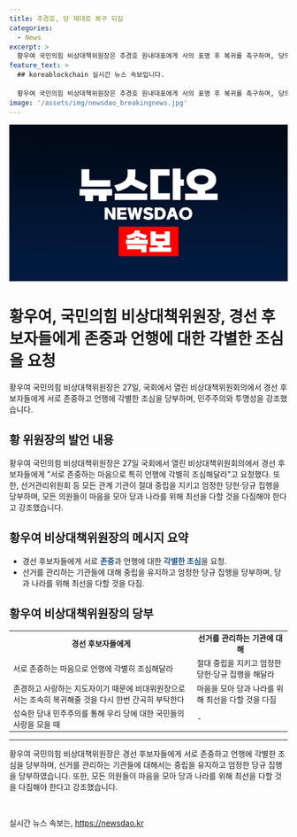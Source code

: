 ```yaml
---
title: 추경호, 당 제대로 복구 되길
categories:
  - News
excerpt: >
  황우여 국민의힘 비상대책위원장은 추경호 원내대표에게 사의 표명 후 복귀를 촉구하며, 당의 복구를 위해 의원들에게 당과 나라를 위해 최선을 다할 것을 다짐해야 한다고 당부했다. 또한 전당대회와 관련하여 중립과 공정한 결과를 위해 관계 기관에 엄정한 당헌·당규 집행을 촉구하고, 대표 경선 후보들에게 서로 존중하고 언행에 각별히 조심할 것을 요청했다.
feature_text: >
  ## koreablockchain 실시간 뉴스 속보입니다.

  황우여 국민의힘 비상대책위원장은 추경호 원내대표에게 사의 표명 후 복귀를 촉구하며, 당의 복구를 위해 의원들에게 당과 나라를 위해 최선을 다할 것을 다짐해야 한다고 당부했다. 또한 전당대회와 관련하여 중립과 공정한 결과를 위해 관계 기관에 엄정한 당헌·당규 집행을 촉구하고, 대표 경선 후보들에게 서로 존중하고 언행에 각별히 조심할 것을 요청했다.
image: '/assets/img/newsdao_breakingnews.jpg'
---
```


<p><img src="/assets/img/newsdao_breakingnews.jpg" alt="koreablockchain 속보" /></p>

<h1>황우여, 국민의힘 비상대책위원장, 경선 후보자들에게 존중과 언행에 대한 각별한 조심을 요청</h1>

<p data-ke-size="size16">황우여 국민의힘 비상대책위원장은 27일, 국회에서 열린 비상대책위원회의에서 경선 후보자들에게 서로 존중하고 언행에 각별한 조심을 당부하며, 민주주의와 투명성을 강조했습니다.</p>

<h2 data-ke-size="size26">황 위원장의 발언 내용</h2>

<p data-ke-size="size16">황우여 국민의힘 비상대책위원장은 27일 국회에서 열린 비상대책위원회의에서 경선 후보자들에게 "서로 존중하는 마음으로 특히 언행에 각별히 조심해달라"고 요청했다. 또한, 선거관리위원회 등 모든 관계 기관이 절대 중립을 지키고 엄정한 당헌·당규 집행을 당부하며, 모든 의원들이 마음을 모아 당과 나라를 위해 최선을 다할 것을 다짐해야 한다고 강조했습니다.</p>

<h2 data-ke-size="size26">황우여 비상대책위원장의 메시지 요약</h2>

<ul>
    <li>경선 후보자들에게 서로 <b><span style="color: #1a5490;">존중</span></b>과 언행에 대한 <b><span style="color: #1a5490;">각별한 조심</span></b>을 요청.</li>
    <li>선거를 관리하는 기관들에 대해 중립을 유지하고 엄정한 당규 집행을 당부하며, 당과 나라를 위해 최선을 다할 것을 다짐.</li>
</ul>

<h2 data-ke-size="size26">황우여 비상대책위원장의 당부</h2>

<table>
    <tr>
        <td style="text-align: center; height: 17px;"><b>경선 후보자들에게</b></td>
        <td style="text-align: center; height: 17px;"><b>선거를 관리하는 기관에 대해</b></td>
    </tr>
    <tr>
        <td>서로 존중하는 마음으로 언행에 각별히 조심해달라</td>
        <td>절대 중립을 지키고 엄정한 당헌·당규 집행을 해달라</td>
    </tr>
    <tr>
        <td>존경하고 사랑하는 지도자이기 때문에 비대위원장으로서는 조속히 복귀해줄 것을 다시 한번 간곡히 부탁한다</td>
        <td>마음을 모아 당과 나라를 위해 최선을 다할 것을 다짐</td>
    </tr>
    <tr>
        <td>성숙한 당내 민주주의를 통해 우리 당에 대한 국민들의 사랑을 모을 때</td>
        <td>-</td>
    </tr>
</table>

<hr>

<p data-ke-size="size16">황우여 국민의힘 비상대책위원장은 경선 후보자들에게 서로 존중하고 언행에 각별한 조심을 당부하며, 선거를 관리하는 기관들에 대해서는 중립을 유지하고 엄정한 당규 집행을 당부하였습니다. 또한, 모든 의원들이 마음을 모아 당과 나라를 위해 최선을 다할 것을 다짐해야 한다고 강조했습니다.</p>

<p data-ke-size="size16">&nbsp;</p>
실시간 뉴스 속보는, <a href="https://newsdao.kr" rel="dofollow">https://newsdao.kr</a>


